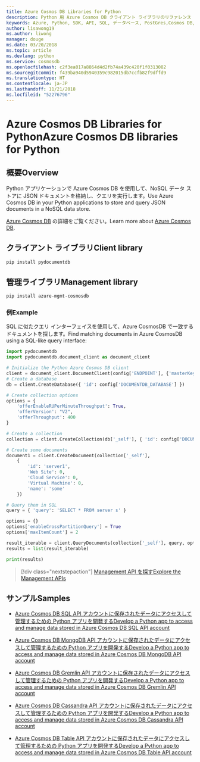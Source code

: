 ```yaml
---
title: Azure Cosmos DB Libraries for Python
description: Python 用 Azure Cosmos DB クライアント ライブラリのリファレンス ドキュメント
keywords: Azure, Python, SDK, API, SQL, データベース, PostGres,Cosmos DB, NoSQL
author: lisawong19
ms.author: liwong
manager: douge
ms.date: 03/20/2018
ms.topic: article
ms.devlang: python
ms.service: cosmosdb
ms.openlocfilehash: c2f3ea017a8864d4d2fb74a439c420f1f0313082
ms.sourcegitcommit: f439ba940d5940359c982015db7ccfb82f9dffd9
ms.translationtype: HT
ms.contentlocale: ja-JP
ms.lasthandoff: 11/21/2018
ms.locfileid: "52276796"
---
```

# <a name="azure-cosmos-db-libraries-for-python"></a><span data-ttu-id="6cdcc-104">Azure Cosmos DB Libraries for Python</span><span class="sxs-lookup"><span data-stu-id="6cdcc-104">Azure Cosmos DB libraries for Python</span></span>

## <a name="overview"></a><span data-ttu-id="6cdcc-105">概要</span><span class="sxs-lookup"><span data-stu-id="6cdcc-105">Overview</span></span>

<span data-ttu-id="6cdcc-106">Python アプリケーションで Azure Cosmos DB を使用して、NoSQL データ ストアに JSON ドキュメントを格納し、クエリを実行します。</span><span class="sxs-lookup"><span data-stu-id="6cdcc-106">Use Azure Cosmos DB in your Python applications to store and query JSON documents in a NoSQL data store.</span></span>

<span data-ttu-id="6cdcc-107">[Azure Cosmos DB](https://docs.microsoft.com/azure/cosmos-db/introduction) の詳細をご覧ください。</span><span class="sxs-lookup"><span data-stu-id="6cdcc-107">Learn more about [Azure Cosmos DB](https://docs.microsoft.com/azure/cosmos-db/introduction).</span></span>

## <a name="client-library"></a><span data-ttu-id="6cdcc-108">クライアント ライブラリ</span><span class="sxs-lookup"><span data-stu-id="6cdcc-108">Client library</span></span>
 ```bash
pip install pydocumentdb
 ```

## <a name="management-library"></a><span data-ttu-id="6cdcc-109">管理ライブラリ</span><span class="sxs-lookup"><span data-stu-id="6cdcc-109">Management library</span></span>
```bash
pip install azure-mgmt-cosmosdb
```

### <a name="example"></a><span data-ttu-id="6cdcc-110">例</span><span class="sxs-lookup"><span data-stu-id="6cdcc-110">Example</span></span>

<span data-ttu-id="6cdcc-111">SQL に似たクエリ インターフェイスを使用して、Azure CosmosDB で一致するドキュメントを探します。</span><span class="sxs-lookup"><span data-stu-id="6cdcc-111">Find matching documents in Azure CosmosDB using a SQL-like query interface:</span></span>

```python
import pydocumentdb
import pydocumentdb.document_client as document_client

# Initialize the Python Azure Cosmos DB client
client = document_client.DocumentClient(config['ENDPOINT'], {'masterKey': config['MASTERKEY']})
# Create a database
db = client.CreateDatabase({ 'id': config['DOCUMENTDB_DATABASE'] })

# Create collection options
options = {
    'offerEnableRUPerMinuteThroughput': True,
    'offerVersion': "V2",
    'offerThroughput': 400
}

# Create a collection
collection = client.CreateCollection(db['_self'], { 'id': config['DOCUMENTDB_COLLECTION'] }, options)

# Create some documents
document1 = client.CreateDocument(collection['_self'],
    { 
        'id': 'server1',
        'Web Site': 0,
        'Cloud Service': 0,
        'Virtual Machine': 0,
        'name': 'some' 
    })

# Query them in SQL
query = { 'query': 'SELECT * FROM server s' }    

options = {} 
options['enableCrossPartitionQuery'] = True
options['maxItemCount'] = 2

result_iterable = client.QueryDocuments(collection['_self'], query, options)
results = list(result_iterable)

print(results)
```
> [!div class="nextstepaction"]
> [<span data-ttu-id="6cdcc-112">Management API を探す</span><span class="sxs-lookup"><span data-stu-id="6cdcc-112">Explore the Management APIs</span></span>](/python/api/overview/azure/cosmosdb/management)

## <a name="samples"></a><span data-ttu-id="6cdcc-113">サンプル</span><span class="sxs-lookup"><span data-stu-id="6cdcc-113">Samples</span></span>

* [<span data-ttu-id="6cdcc-114">Azure Cosmos DB SQL API アカウントに保存されたデータにアクセスして管理するための Python アプリを開発する</span><span class="sxs-lookup"><span data-stu-id="6cdcc-114">Develop a Python app to access and manage data stored in Azure Cosmos DB SQL API account</span></span>](https://github.com/Azure-Samples/azure-cosmos-db-python-getting-started.git)

* [<span data-ttu-id="6cdcc-115">Azure Cosmos DB MongoDB API アカウントに保存されたデータにアクセスして管理するための Python アプリを開発する</span><span class="sxs-lookup"><span data-stu-id="6cdcc-115">Develop a Python app to access and manage data stored in Azure Cosmos DB MongoDB API account</span></span>](https://github.com/Azure-Samples/CosmosDB-Flask-Mongo-Sample.git)

* [<span data-ttu-id="6cdcc-116">Azure Cosmos DB Gremlin API アカウントに保存されたデータにアクセスして管理するための Python アプリを開発する</span><span class="sxs-lookup"><span data-stu-id="6cdcc-116">Develop a Python app to access and manage data stored in Azure Cosmos DB Gremlin API account</span></span>](https://github.com/Azure-Samples/azure-cosmos-db-graph-python-getting-started.git)

* [<span data-ttu-id="6cdcc-117">Azure Cosmos DB Cassandra API アカウントに保存されたデータにアクセスして管理するための Python アプリを開発する</span><span class="sxs-lookup"><span data-stu-id="6cdcc-117">Develop a Python app to access and manage data stored in Azure Cosmos DB Cassandra API account</span></span>](https://github.com/Azure-Samples/azure-cosmos-db-cassandra-python-getting-started.git)

* [<span data-ttu-id="6cdcc-118">Azure Cosmos DB Table API アカウントに保存されたデータにアクセスして管理するための Python アプリを開発する</span><span class="sxs-lookup"><span data-stu-id="6cdcc-118">Develop a Python app to access and manage data stored in Azure Cosmos DB Table API account</span></span>](https://github.com/Azure-Samples/storage-python-getting-started.git)


